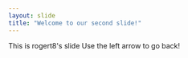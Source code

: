 ```yaml
---
layout: slide
title: "Welcome to our second slide!"
---
```

This is rogert8's slide
Use the left arrow to go back!

